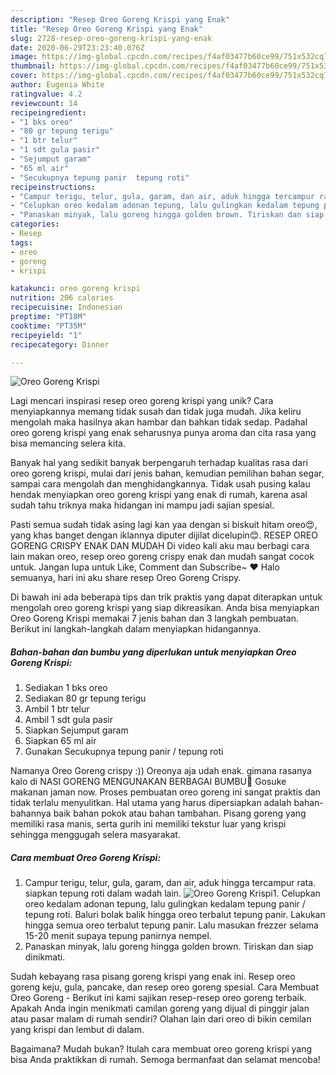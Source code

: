```yaml
---
description: "Resep Oreo Goreng Krispi yang Enak"
title: "Resep Oreo Goreng Krispi yang Enak"
slug: 2728-resep-oreo-goreng-krispi-yang-enak
date: 2020-06-29T23:23:40.076Z
image: https://img-global.cpcdn.com/recipes/f4af03477b60ce99/751x532cq70/oreo-goreng-krispi-foto-resep-utama.jpg
thumbnail: https://img-global.cpcdn.com/recipes/f4af03477b60ce99/751x532cq70/oreo-goreng-krispi-foto-resep-utama.jpg
cover: https://img-global.cpcdn.com/recipes/f4af03477b60ce99/751x532cq70/oreo-goreng-krispi-foto-resep-utama.jpg
author: Eugenia White
ratingvalue: 4.2
reviewcount: 14
recipeingredient:
- "1 bks oreo"
- "80 gr tepung terigu"
- "1 btr telur"
- "1 sdt gula pasir"
- "Sejumput garam"
- "65 ml air"
- "Secukupnya tepung panir  tepung roti"
recipeinstructions:
- "Campur terigu, telur, gula, garam, dan air, aduk hingga tercampur rata. siapkan tepung roti dalam wadah lain."
- "Celupkan oreo kedalam adonan tepung, lalu gulingkan kedalam tepung panir / tepung roti. Baluri bolak balik hingga oreo terbalut tepung panir. Lakukan hingga semua oreo terbalut tepung panir. Lalu masukan frezzer selama 15-20 menit supaya tepung panirnya nempel."
- "Panaskan minyak, lalu goreng hingga golden brown. Tiriskan dan siap dinikmati."
categories:
- Resep
tags:
- oreo
- goreng
- krispi

katakunci: oreo goreng krispi 
nutrition: 206 calories
recipecuisine: Indonesian
preptime: "PT18M"
cooktime: "PT35M"
recipeyield: "1"
recipecategory: Dinner

---
```



![Oreo Goreng Krispi](https://img-global.cpcdn.com/recipes/f4af03477b60ce99/751x532cq70/oreo-goreng-krispi-foto-resep-utama.jpg)

Lagi mencari inspirasi resep oreo goreng krispi yang unik? Cara menyiapkannya memang tidak susah dan tidak juga mudah. Jika keliru mengolah maka hasilnya akan hambar dan bahkan tidak sedap. Padahal oreo goreng krispi yang enak seharusnya punya aroma dan cita rasa yang bisa memancing selera kita.

Banyak hal yang sedikit banyak berpengaruh terhadap kualitas rasa dari oreo goreng krispi, mulai dari jenis bahan, kemudian pemilihan bahan segar, sampai cara mengolah dan menghidangkannya. Tidak usah pusing kalau hendak menyiapkan oreo goreng krispi yang enak di rumah, karena asal sudah tahu triknya maka hidangan ini mampu jadi sajian spesial.

Pasti semua sudah tidak asing lagi kan yaa dengan si biskuit hitam oreo😍, yang khas banget dengan iklannya diputer dijilat dicelupin😊. RESEP OREO GORENG CRISPY ENAK DAN MUDAH Di video kali aku mau berbagi cara lain makan oreo, resep oreo goreng crispy enak dan mudah sangat cocok untuk. Jangan lupa untuk Like, Comment dan Subscribe~ ♥ Halo semuanya, hari ini aku share resep Oreo Goreng Crispy.


Di bawah ini ada beberapa tips dan trik praktis yang dapat diterapkan untuk mengolah oreo goreng krispi yang siap dikreasikan. Anda bisa menyiapkan Oreo Goreng Krispi memakai 7 jenis bahan dan 3 langkah pembuatan. Berikut ini langkah-langkah dalam menyiapkan hidangannya.

<!--inarticleads1-->

##### Bahan-bahan dan bumbu yang diperlukan untuk menyiapkan Oreo Goreng Krispi:

1. Sediakan 1 bks oreo
1. Sediakan 80 gr tepung terigu
1. Ambil 1 btr telur
1. Ambil 1 sdt gula pasir
1. Siapkan Sejumput garam
1. Siapkan 65 ml air
1. Gunakan Secukupnya tepung panir / tepung roti


Namanya Oreo Goreng crispy :)) Oreonya aja udah enak. gimana rasanya kalo di NASI GORENG MENGUNAKAN BERBAGAI BUMBU🤣 Gosuke makanan jaman now. Proses pembuatan oreo goreng ini sangat praktis dan tidak terlalu menyulitkan. Hal utama yang harus dipersiapkan adalah bahan-bahannya baik bahan pokok atau bahan tambahan. Pisang goreng yang memiliki rasa manis, serta gurih ini memiliki tekstur luar yang krispi sehingga menggugah selera masyarakat. 

<!--inarticleads2-->

##### Cara membuat Oreo Goreng Krispi:

1. Campur terigu, telur, gula, garam, dan air, aduk hingga tercampur rata. siapkan tepung roti dalam wadah lain.
<img src="//assets-global.cpcdn.com/assets/icons/button_play-2c75c40dde080a61004c1f40b05d8f140eaff45d7e9e6481dc71c63d2e7c4909.png" alt="Oreo Goreng Krispi">1. Celupkan oreo kedalam adonan tepung, lalu gulingkan kedalam tepung panir / tepung roti. Baluri bolak balik hingga oreo terbalut tepung panir. Lakukan hingga semua oreo terbalut tepung panir. Lalu masukan frezzer selama 15-20 menit supaya tepung panirnya nempel.
1. Panaskan minyak, lalu goreng hingga golden brown. Tiriskan dan siap dinikmati.


Sudah kebayang rasa pisang goreng krispi yang enak ini. Resep oreo goreng keju, gula, pancake, dan resep oreo goreng spesial. Cara Membuat Oreo Goreng - Berikut ini kami sajikan resep-resep oreo goreng terbaik. Apakah Anda ingin menikmati camilan goreng yang dijual di pinggir jalan atau pasar malam di rumah sendiri? Olahan lain dari oreo di bikin cemilan yang krispi dan lembut di dalam. 

Bagaimana? Mudah bukan? Itulah cara membuat oreo goreng krispi yang bisa Anda praktikkan di rumah. Semoga bermanfaat dan selamat mencoba!
